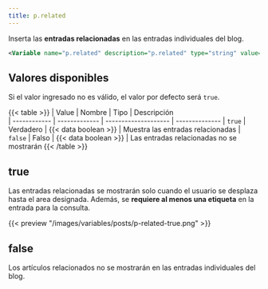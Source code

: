 ```yaml
---
title: p.related
---
```


Inserta las **entradas relacionadas** en las entradas individuales del blog. 

```xml
<Variable name="p.related" description="p.related" type="string" value="true"/>
```

## Valores disponibles

Si el valor ingresado no es válido, el valor por defecto será `true`.

{{< table >}}
| Value        | Nombre        | Tipo                 | Descripción   
| ------------ | ------------- | -------------------- | --------------
| `true`       | Verdadero     | {{< data boolean >}} | Muestra las entradas relacionadas
| `false`      | Falso         | {{< data boolean >}} | Las entradas relacionadas no se mostrarán
{{< /table >}}


## true

Las entradas relacionadas se mostrarán solo cuando el usuario se desplaza hasta el area designada. Además, se **requiere al menos una etiqueta** en la entrada para la consulta.

{{< preview "/images/variables/posts/p-related-true.png" >}}

## false

Los artículos relacionados no se mostrarán en las entradas individuales del blog.